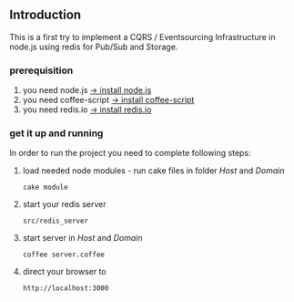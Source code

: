 ## Introduction

This is a first try to implement a CQRS / Eventsourcing Infrastructure in node.js using redis for Pub/Sub and Storage.

### prerequisition

1. you need node.js [-> install node.js](https://github.com/joyent/node/wiki/Installation)
1. you need coffee-script [-> install coffee-script](http://jashkenas.github.com/coffee-script/)
1. you need redis.io [-> install redis.io](http://redis.io/download)

### get it up and running

In order to run the project you need to complete following steps:

1.  load needed node modules - run cake files in folder _Host_ and _Domain_

        cake module
        
1.  start your redis server

        src/redis_server
        
1.  start server in _Host_ and _Domain_

        coffee server.coffee
        
1.  direct your browser to 

        http://localhost:3000
